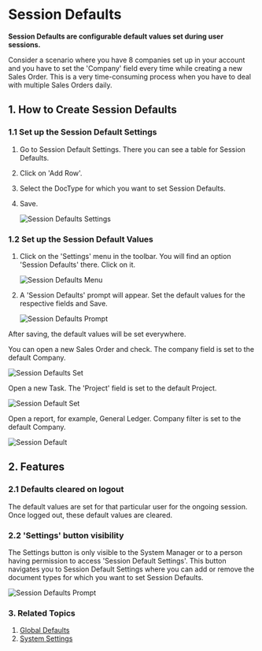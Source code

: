 <!-- add-breadcrumbs -->
# Session Defaults

**Session Defaults are configurable default values set during user sessions.**

Consider a scenario where you have 8 companies set up in your account and you have to set the 'Company' field every time while creating a new Sales Order. This is a very time-consuming process when you have to deal with multiple Sales Orders daily.

## 1. How to Create Session Defaults

### 1.1 Set up the Session Default Settings

1. Go to Session Default Settings. There you can see a table for Session Defaults.
2. Click on 'Add Row'.
3. Select the DocType for which you want to set Session Defaults.
4. Save.

    <img class="screenshot" alt="Session Defaults Settings" src="{{docs_base_url}}/assets/img/setup/settings/session-defaults-settings.png">

### 1.2 Set up the Session Default Values

1. Click on the 'Settings' menu in the toolbar. You will find an option 'Session Defaults' there. Click on it.

    <img class="screenshot" alt="Session Defaults Menu" src="{{docs_base_url}}/assets/img/setup/settings/session-defaults-menu.png">

2. A 'Session Defaults' prompt will appear. Set the default values for the respective fields and Save.

    <img class="screenshot" alt="Session Defaults Prompt" src="{{docs_base_url}}/assets/img/setup/settings/session-defaults-prompt.png">

After saving, the default values will be set everywhere.

You can open a new Sales Order and check. The company field is set to the default Company.

<img class="screenshot" alt="Session Defaults Set" src="{{docs_base_url}}/assets/img/setup/settings/session-defaults-set-1.png">

Open a new Task. The 'Project' field is set to the default Project.

<img class="screenshot" alt="Session Default Set" src="{{docs_base_url}}/assets/img/setup/settings/session-defaults-set-2.png">

Open a report, for example, General Ledger. Company filter is set to the default Company.

<img class="screenshot" alt="Session Default " src="{{docs_base_url}}/assets/img/setup/settings/session-defaults-set-3.png">

## 2. Features

### 2.1 Defaults cleared on logout

The default values are set for that particular user for the ongoing session. Once logged out, these default values are cleared.

### 2.2 'Settings' button visibility

The Settings button is only visible to the System Manager or to a person having permission to access 'Session Default Settings'. This button navigates you to Session Default Settings where you can add or remove the document types for which you want to set Session Defaults.

<img class="screenshot" alt="Session Defaults Prompt" src="{{docs_base_url}}/assets/img/setup/settings/settings-button.png">

### 3. Related Topics
1. [Global Defaults](/docs/v12/user/manual/en/setting-up/settings/global-defaults)
1. [System Settings](/docs/v12/user/manual/en/setting-up/settings/system-settings)
